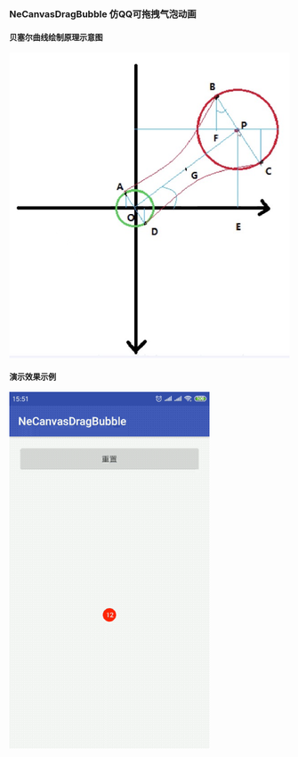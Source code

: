 ### NeCanvasDragBubble 仿QQ可拖拽气泡动画
#### 贝塞尔曲线绘制原理示意图
![image](https://github.com/tianyalu/NeCanvasDragBubble/blob/master/show/bubble_drag_analyse.png)
#### 演示效果示例
![image](https://github.com/tianyalu/NeCanvasDragBubble/blob/master/show/show.gif)
